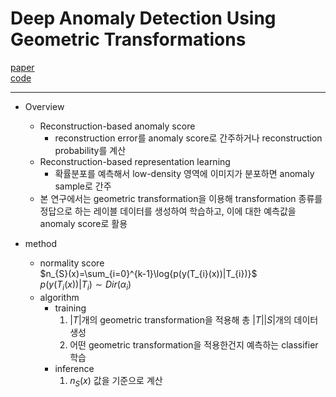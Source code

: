 # Deep Anomaly Detection Using Geometric Transformations

[paper](https://arxiv.org/abs/1805.10917.pdf)  
[code](https://github.com/izikgo/AnomalyDetectionTransformations)

---
* Overview
  * Reconstruction-based anomaly score
    * reconstruction error를 anomaly score로 간주하거나 reconstruction probability를 계산
  * Reconstruction-based representation learning
    * 확률분포를 예측해서 low-density 영역에 이미지가 분포하면 anomaly sample로 간주
  * 본 연구에서는 geometric transformation을 이용해 transformation 종류를 정답으로 하는 레이블 데이터를 생성하여 학습하고, 이에 대한 예측값을 anomaly score로 활용

* method
  * normality score  
  $n_{S}(x)=\sum_{i=0}^{k-1}\log{p(y(T_{i}(x))|T_{i})}$  
  $p(y(T_{i}(x))|T_{i}) \sim Dir(\alpha_{i})$
  * algorithm
    * training
      1. $|T|$개의 geometric transformation을 적용해 총 $|T||S|$개의 데이터 생성 
      2. 어떤 geometric transformation을 적용한건지 예측하는 classifier 학습
    * inference
      1. $n_{S}(x)$ 값을 기준으로 계산
